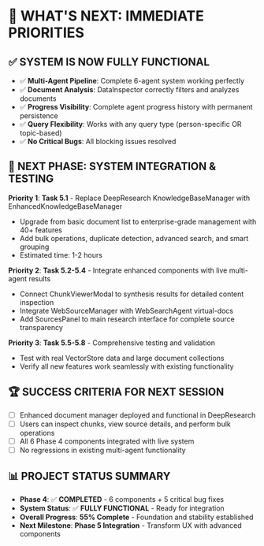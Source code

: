 # 🚀 **WHAT'S NEXT: IMMEDIATE PRIORITIES**

## **✅ SYSTEM IS NOW FULLY FUNCTIONAL**
- ✅ **Multi-Agent Pipeline**: Complete 6-agent system working perfectly
- ✅ **Document Analysis**: DataInspector correctly filters and analyzes documents  
- ✅ **Progress Visibility**: Complete agent progress history with permanent persistence
- ✅ **Query Flexibility**: Works with any query type (person-specific OR topic-based)
- ✅ **No Critical Bugs**: All blocking issues resolved

## **🎯 NEXT PHASE: SYSTEM INTEGRATION & TESTING**

**Priority 1**: **Task 5.1** - Replace DeepResearch KnowledgeBaseManager with EnhancedKnowledgeBaseManager
- Upgrade from basic document list to enterprise-grade management with 40+ features
- Add bulk operations, duplicate detection, advanced search, and smart grouping
- Estimated time: 1-2 hours

**Priority 2**: **Task 5.2-5.4** - Integrate enhanced components with live multi-agent results
- Connect ChunkViewerModal to synthesis results for detailed content inspection
- Integrate WebSourceManager with WebSearchAgent virtual-docs
- Add SourcesPanel to main research interface for complete source transparency

**Priority 3**: **Task 5.5-5.8** - Comprehensive testing and validation
- Test with real VectorStore data and large document collections
- Verify all new features work seamlessly with existing functionality

## **🏆 SUCCESS CRITERIA FOR NEXT SESSION**
- [ ] Enhanced document manager deployed and functional in DeepResearch
- [ ] Users can inspect chunks, view source details, and perform bulk operations
- [ ] All 6 Phase 4 components integrated with live system
- [ ] No regressions in existing multi-agent functionality

## **📊 PROJECT STATUS SUMMARY**
- **Phase 4**: ✅ **COMPLETED** - 6 components + 5 critical bug fixes
- **System Status**: ✅ **FULLY FUNCTIONAL** - Ready for integration
- **Overall Progress**: **55% Complete** - Foundation and stability established
- **Next Milestone**: **Phase 5 Integration** - Transform UX with advanced components
